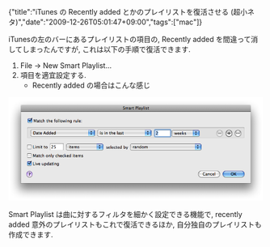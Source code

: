 {"title":"iTunes の Recently added とかのプレイリストを復活させる (超小ネタ)","date":"2009-12-26T05:01:47+09:00","tags":["mac"]}

<!-- DATE: 2009-12-25T20:01:47+00:00 -->
<!-- OLDURL: http://d.hatena.ne.jp/cou929_la/20091225/ -->


<div class="section">
<p>iTunesの左のバーにあるプレイリストの項目の, Recently added を間違って消してしまったんですが, これは以下の手順で復活できます.</p>

<ol>
<li>File -> New Smart Playlist...</li>
<li>項目を適宜設定する.

<ul>
<li>Recently added の場合はこんな感じ</li>
</ul>
</li>
</ol>
<img src="images/20091225200130.png"/>
<p>Smart Playlist は曲に対するフィルタを細かく設定できる機能で, recently added 意外のプレイリストもこれで復活できるほか, 自分独自のプレイリストも作成できます.</p>
</div>





